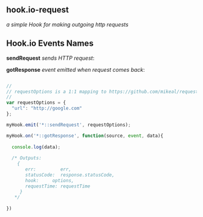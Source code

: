 ## hook.io-request

*a simple Hook for making outgoing http requests*

## Hook.io Events Names

**sendRequest** *sends HTTP request*:

**gotResponse** *event emitted when request comes back*:

```javascript

//
// requestOptions is a 1:1 mapping to https://github.com/mikeal/request API 
//
var requestOptions = {
  "url": "http://google.com"
};

myHook.emit('*::sendRequest', requestOptions);

myHook.on('*::gotResponse', function(source, event, data){
  
  console.log(data);
  
  /* Outputs:
    {
       err:         err,
       statusCode:  response.statusCode,
       hook:     options,
       requestTime: requestTime
     }
   */
  
})
```